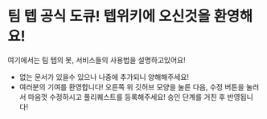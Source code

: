 # 팀 텝 공식 도큐! 텝위키에 오신것을 환영해요!
여기에서는 팀 텝의 봇, 서비스들의 사용법을 설명하고있어요!
* 없는 문서가 있을수 있으나 나중에 추가되니 양해해주세요!
* 여러분의 기여를 환영합니다! 오른쪽 위 깃허브 모양을 눌른 다음, 수정 버튼을 눌러서 마음껏 수정하시고 풀리퀘스트를 등록해주세요! 승인 단계를 거친 후 반영됩니다!

